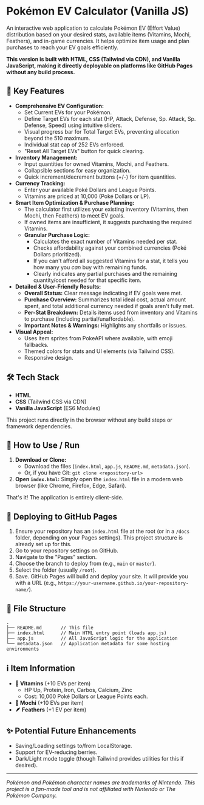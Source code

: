 # Pokémon EV Calculator (Vanilla JS)

An interactive web application to calculate Pokémon EV (Effort Value) distribution based on your desired stats, available items (Vitamins, Mochi, Feathers), and in-game currencies. It helps optimize item usage and plan purchases to reach your EV goals efficiently.

**This version is built with HTML, CSS (Tailwind via CDN), and Vanilla JavaScript, making it directly deployable on platforms like GitHub Pages without any build process.**

<!-- Consider adding a screenshot of the EV Calculator in action! -->
<!-- ![Screenshot](link_to_your_screenshot.png) -->

## 🌟 Key Features

*   **Comprehensive EV Configuration:**
    *   Set Current EVs for your Pokémon.
    *   Define Target EVs for each stat (HP, Attack, Defense, Sp. Attack, Sp. Defense, Speed) using intuitive sliders.
    *   Visual progress bar for Total Target EVs, preventing allocation beyond the 510 maximum.
    *   Individual stat cap of 252 EVs enforced.
    *   "Reset All Target EVs" button for quick clearing.
*   **Inventory Management:**
    *   Input quantities for owned Vitamins, Mochi, and Feathers.
    *   Collapsible sections for easy organization.
    *   Quick increment/decrement buttons (+/-) for item quantities.
*   **Currency Tracking:**
    *   Enter your available Poké Dollars and League Points.
    *   Vitamins are priced at 10,000 (Poké Dollars or LP).
*   **Smart Item Optimization & Purchase Planning:**
    *   The calculator first utilizes your existing inventory (Vitamins, then Mochi, then Feathers) to meet EV goals.
    *   If owned items are insufficient, it suggests purchasing the required Vitamins.
    *   **Granular Purchase Logic:**
        *   Calculates the exact number of Vitamins needed per stat.
        *   Checks affordability against your combined currencies (Poké Dollars prioritized).
        *   If you can't afford all suggested Vitamins for a stat, it tells you how many you *can* buy with remaining funds.
        *   Clearly indicates any partial purchases and the remaining quantity/cost needed for that specific item.
*   **Detailed & User-Friendly Results:**
    *   **Overall Status:** Clear message indicating if EV goals were met.
    *   **Purchase Overview:** Summarizes total ideal cost, actual amount spent, and total additional currency needed if goals aren't fully met.
    *   **Per-Stat Breakdown:** Details items used from inventory and Vitamins to purchase (including partial/unaffordable).
    *   **Important Notes & Warnings:** Highlights any shortfalls or issues.
*   **Visual Appeal:**
    *   Uses item sprites from PokeAPI where available, with emoji fallbacks.
    *   Themed colors for stats and UI elements (via Tailwind CSS).
    *   Responsive design.

## 🛠️ Tech Stack

*   **HTML**
*   **CSS** (Tailwind CSS via CDN)
*   **Vanilla JavaScript** (ES6 Modules)

This project runs directly in the browser without any build steps or framework dependencies.

## 🚀 How to Use / Run

1.  **Download or Clone:**
    *   Download the files (`index.html`, `app.js`, `README.md`, `metadata.json`).
    *   Or, if you have Git: `git clone <repository-url>`
2.  **Open `index.html`:**
    Simply open the `index.html` file in a modern web browser (like Chrome, Firefox, Edge, Safari).

That's it! The application is entirely client-side.

## 🚀 Deploying to GitHub Pages

1.  Ensure your repository has an `index.html` file at the root (or in a `/docs` folder, depending on your Pages settings). This project structure is already set up for this.
2.  Go to your repository settings on GitHub.
3.  Navigate to the "Pages" section.
4.  Choose the branch to deploy from (e.g., `main` or `master`).
5.  Select the folder (usually `/root`).
6.  Save. GitHub Pages will build and deploy your site. It will provide you with a URL (e.g., `https://your-username.github.io/your-repository-name/`).

## 📁 File Structure

```
.
├── README.md       // This file
├── index.html      // Main HTML entry point (loads app.js)
├── app.js          // All JavaScript logic for the application
└── metadata.json   // Application metadata for some hosting environments
```

## ℹ️ Item Information

*   **🧪 Vitamins** (+10 EVs per item)
    *   HP Up, Protein, Iron, Carbos, Calcium, Zinc
    *   Cost: 10,000 Poké Dollars or League Points each.
*   **🍡 Mochi** (+10 EVs per item)
*   **🪶 Feathers** (+1 EV per item)

## ✨ Potential Future Enhancements

*   Saving/Loading settings to/from LocalStorage.
*   Support for EV-reducing berries.
*   Dark/Light mode toggle (though Tailwind provides utilities for this if desired).

---

*Pokémon and Pokémon character names are trademarks of Nintendo.*
*This project is a fan-made tool and is not affiliated with Nintendo or The Pokémon Company.*
```#   d e p l o y a b l e - p o k - m o n - e v - c a l c u l a t o r - w i t h - i n v e n t o r y  
 